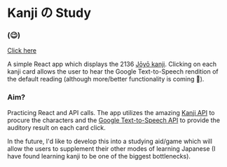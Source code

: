 # Kanji の Study
### (😉)

[Click here](https://mordyfier.github.io/kanji-app/)

A simple React app which displays the 2136 [Jōyō kanji](https://www.wikiwand.com/en/J%C5%8Dy%C5%8D_kanji). Clicking on each kanji card allows the user to hear the Google Text-to-Speech rendition of the default reading (although more/better functionality is coming 🤞).

### Aim?

Practicing React and API calls. The app utilizes the amazing [Kanji API](https://kanjiapi.dev) to procure the characters and the [Google Text-to-Speech API](https://cloud.google.com/text-to-speech) to provide the auditory result on each card click. 

In the future, I'd like to develop this into a studying aid/game which will allow the users to supplement their other modes of learning Japanese (I have found learning kanji to be one of the biggest bottlenecks).
